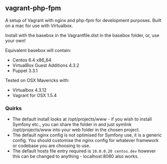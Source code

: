 ## vagrant-php-fpm

A setup of Vagrant with nginx and php-fpm for development purposes. Built on a mac for use with Virtualbox.

Install with the basebox in the Vagrantfile.dist in the basebox folder, or, use your own!

Equivalent basebox will contain:

- Centos 6.4 x86_64
- VirtualBox Guest Additions 4.3.2
- Puppet 3.3.1

Tested on OSX Mavericks with:

- Virtualbox 4.3.12
- Vagrant for OSX 1.5.4

### Quirks

- The default install looks at /opt/projects/www - if you wish to install Symfony etc., you can share the folder in and just symlink /opt/projects/www into your web folder in the chosen project.
- The default nginx config is not optimised for Symfony use, it is a generic config. You should customise the nginx config for whatever framework or codebase you are choosing to use.
- The default hosts file entry required is `10.0.0.20 centos.dev` however this can be changed to anything - localhost:8080 also works.
